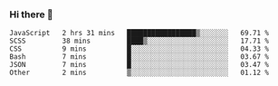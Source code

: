 ### Hi there 👋

<!--START_SECTION:waka-->

```text
JavaScript   2 hrs 31 mins   █████████████████▒░░░░░░░   69.71 %
SCSS         38 mins         ████▒░░░░░░░░░░░░░░░░░░░░   17.71 %
CSS          9 mins          █░░░░░░░░░░░░░░░░░░░░░░░░   04.33 %
Bash         7 mins          █░░░░░░░░░░░░░░░░░░░░░░░░   03.67 %
JSON         7 mins          █░░░░░░░░░░░░░░░░░░░░░░░░   03.47 %
Other        2 mins          ▒░░░░░░░░░░░░░░░░░░░░░░░░   01.12 %
```

<!--END_SECTION:waka-->
<!--
**Boombag0607/Boombag0607** is a ✨ _special_ ✨ repository because its `README.md` (this file) appears on your GitHub profile.

Here are some ideas to get you started:

- 🔭 I’m currently working on ...
- 🌱 I’m currently learning ...
- 👯 I’m looking to collaborate on ...
- 🤔 I’m looking for help with ...
- 💬 Ask me about ...
- 📫 How to reach me: ...
- 😄 Pronouns: ...
- ⚡ Fun fact: ...
-->
